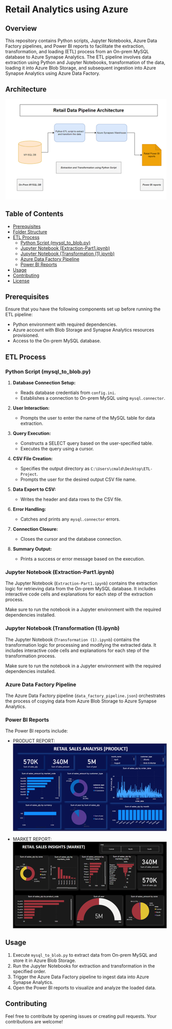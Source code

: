 # Retail Analytics using Azure 

## Overview

This repository contains Python scripts, Jupyter Notebooks, Azure Data Factory pipelines, and Power BI reports to facilitate the extraction, transformation, and loading (ETL) process from an On-prem MySQL database to Azure Synapse Analytics. The ETL pipeline involves data extraction using Python and Jupyter Notebooks, transformation of the data, loading it into Azure Blob Storage, and subsequent ingestion into Azure Synapse Analytics using Azure Data Factory.

## Architecture

![Retail Data Engineering Pipeline Architecture](Retail-Data%20Engineering%20Pipeline%20Architecture.png)

## Table of Contents

- [Prerequisites](#prerequisites)
- [Folder Structure](#folder-structure)
- [ETL Process](#etl-process)
  - [Python Script (mysql_to_blob.py)](#python-script-mysql_to_blobpy)
  - [Jupyter Notebook (Extraction-Part1.ipynb)](#jupyter-notebook-extraction-part1ipynb)
  - [Jupyter Notebook (Transformation (1).ipynb)](#jupyter-notebook-transformation-1ipynb)
  - [Azure Data Factory Pipeline](#azure-data-factory-pipeline)
  - [Power BI Reports](#power-bi-reports)
- [Usage](#usage)
- [Contributing](#contributing)
- [License](#license)

## Prerequisites

Ensure that you have the following components set up before running the ETL pipeline:

- Python environment with required dependencies.
- Azure account with Blob Storage and Synapse Analytics resources provisioned.
- Access to the On-prem MySQL database.

## ETL Process

### Python Script (mysql_to_blob.py)

1. **Database Connection Setup:**
   - Reads database credentials from `config.ini`.
   - Establishes a connection to On-prem MySQL using `mysql.connector`.

2. **User Interaction:**
   - Prompts the user to enter the name of the MySQL table for data extraction.

3. **Query Execution:**
   - Constructs a SELECT query based on the user-specified table.
   - Executes the query using a cursor.

4. **CSV File Creation:**
   - Specifies the output directory as `C:\Users\cmald\Desktop\ETL-Project`.
   - Prompts the user for the desired output CSV file name.

5. **Data Export to CSV:**
   - Writes the header and data rows to the CSV file.

6. **Error Handling:**
   - Catches and prints any `mysql.connector` errors.

7. **Connection Closure:**
   - Closes the cursor and the database connection.

8. **Summary Output:**
   - Prints a success or error message based on the execution.

### Jupyter Notebook (Extraction-Part1.ipynb)

The Jupyter Notebook (`Extraction-Part1.ipynb`) contains the extraction logic for retrieving data from the On-prem MySQL database. It includes interactive code cells and explanations for each step of the extraction process.

Make sure to run the notebook in a Jupyter environment with the required dependencies installed.

### Jupyter Notebook (Transformation (1).ipynb)

The Jupyter Notebook (`Transformation (1).ipynb`) contains the transformation logic for processing and modifying the extracted data. It includes interactive code cells and explanations for each step of the transformation process.

Make sure to run the notebook in a Jupyter environment with the required dependencies installed.

### Azure Data Factory Pipeline

The Azure Data Factory pipeline (`data_factory_pipeline.json`) orchestrates the process of copying data from Azure Blob Storage to Azure Synapse Analytics.

### Power BI Reports

The Power BI reports include:

- PRODUCT REPORT:
  ![Blue Retail Power BI Report](POWER%20BI/blue-retails.png)

- MARKET REPORT:
  ![Red Retail Power BI Report](POWER%20BI/red-retail.png)

## Usage

1. Execute `mysql_to_blob.py` to extract data from On-prem MySQL and store it in Azure Blob Storage.
2. Run the Jupyter Notebooks for extraction and transformation in the specified order.
3. Trigger the Azure Data Factory pipeline to ingest data into Azure Synapse Analytics.
4. Open the Power BI reports to visualize and analyze the loaded data.

## Contributing

Feel free to contribute by opening issues or creating pull requests. Your contributions are welcome!


